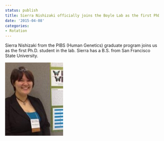 ```yaml
---
status: publish
title: Sierra Nishizaki officially joins the Boyle Lab as the first PhD student!
date: '2015-04-08'
categories:
- Rotation
---
```


Sierra Nishizaki from the PIBS (Human Genetics) graduate program joins us as the first Ph.D. student in the lab. Sierra has a B.S. from San Francisco State University.

<img src="/assets/people/Sierra_pic.jpg" height="240px">
